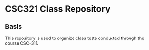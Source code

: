 # CSC321 Class Repository

## Basis

This repository is used to organize class tests conducted through the course CSC-311.
